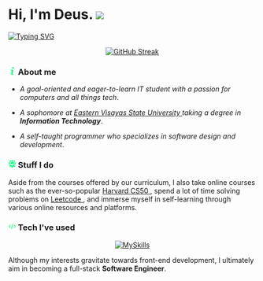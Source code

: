 <h1> Hi, I'm Deus. <img src="https://media.giphy.com/media/YRMb6dd7zprS00JdGZ/giphy.gif" width="50"></h1>

[![Typing SVG](https://readme-typing-svg.demolab.com?font=Share+Tech+Mono&size=28&duration=4000&pause=1500&color=20FF86&width=435&lines=I+write+code;I+build+computers;But+most+of+all+.+.+.;I+miss+you+%3Ac)](https://git.io/typing-svg)


<p align="center">
  <a href="https://git.io/streak-stats">
    <img src="https://streak-stats.demolab.com?user=Prox-C&theme=soft-green&hide_border=true&card_width=600&background=EB545400" alt="GitHub Streak" />
  </a>
</p>


### <img src="/assets/info.png" width="16"> About me
- *A goal-oriented and eager-to-learn IT student with a passion for computers and all things tech*. 

 - *A sophomore at <a href="https://www.facebook.com/myEVSU?mibextid=ZbWKwL"> Eastern Visayas State University </a> taking a degree in **Information Technology***. 

- *A self-taught programmer who specializes in software design and development*.



### <img src="/assets/team.png" width="16"> Stuff I do 

Aside from the courses offered by our curriculum, I also take online courses such as the ever-so-popular <a href="https://pll.harvard.edu/course/cs50-introduction-computer-science"> Harvard CS50 </a>, spend a lot of time solving problems on <a href="https://leetcode.com/problemset/all/"> Leetcode </a>, and immerse myself in self-learning through various online resources and platforms.



### <img src="/assets/code.png" width="16"> Tech I've used
<p align="center">
  <a href="https://skills.thijs.gg">
    <img src="https://skills.thijs.gg/icons?i=py,js,html,css,c,java,react,tailwind,ts&theme=light" alt="MySkills" />
  </a>
</p>

Although my interests gravitate towards front-end development, I ultimately aim in becoming a full-stack **Software Engineer**. 
